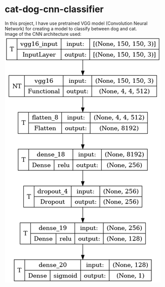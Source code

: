 # cat-dog-cnn-classifier
In this project, I have use pretrained VGG model (Convolution Neural Network) for creating a model to classify between dog and cat.
<br>
 Image of the CNN architecture used:
 <br>
<img src="model.png" >

